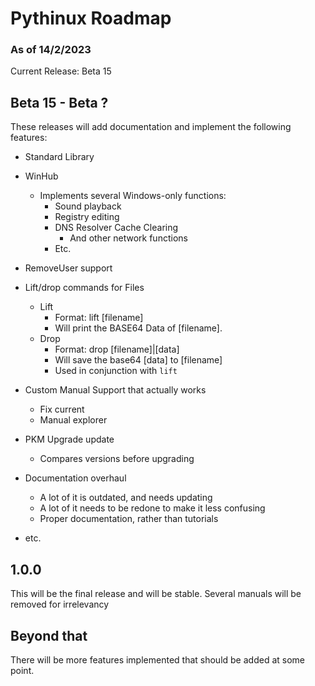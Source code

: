 # Pythinux Roadmap
### As of 14/2/2023
Current Release: Beta 15
## Beta 15 - Beta ?
These releases will add documentation and implement the following features:
* Standard Library
* WinHub
	- Implements several Windows-only functions:  
		+ Sound playback
		+ Registry editing
		+ DNS Resolver Cache Clearing
			* And other network functions
		+ Etc.
		
* RemoveUser support
* Lift/drop commands for Files
	- Lift
		+ Format: lift [filename]
		+ Will print the BASE64 Data of [filename].
	- Drop
		+ Format: drop [filename]|[data]
		+ Will save the base64 [data] to [filename]
		+ Used in conjunction with `lift`
		
* Custom Manual Support that actually works
	- Fix current
	- Manual explorer
	
* PKM Upgrade update
	- Compares versions before upgrading
	
* Documentation overhaul
	- A lot of it is outdated, and needs updating
	- A lot of it needs to be redone to make it less confusing
	- Proper documentation, rather than tutorials
	
* etc.

## 1.0.0
This will be the final release and will be stable. Several manuals will be removed for irrelevancy
## Beyond that
There will be more features implemented that should be added at some point.
